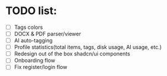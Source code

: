 # TODO list:

- [ ] Tags colors
- [ ] DOCX & PDF parser/viewer
- [ ] AI auto-tagging
- [ ] Profile statistics(total items, tags, disk usage, AI usage, etc.)
- [ ] Redesign out of the box shadcn/ui components
- [ ] Onboarding flow
- [ ] Fix register/login flow